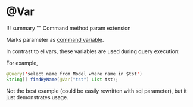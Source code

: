 # @Var

!!! summary ""
    Command method param extension

Marks parameter as [command variable](http://www.orientechnologies.com/docs/last/orientdb.wiki/SQL-Query.html#let-block).

In contrast to el vars, these variables are used during query execution:

For example,

```java
@Query('select name from Model where name in $tst')
String[] findByName(@Var("tst") List tst);
```

Not the best example (could be easily rewritten with sql parameter), but it just demonstrates usage.
